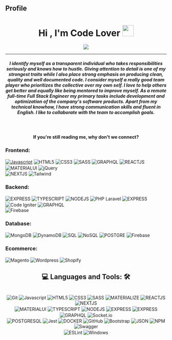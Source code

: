 <h2 >  Profile </h2>

<h1 align="center">Hi , I'm Code Lover <img src="https://media.giphy.com/media/hvRJCLFzcasrR4ia7z/giphy.gif" width="35"></h1>
<p align="center">
  <a href="https://github.com/DenverCoder1/readme-typing-svg"><a href="https://git.io/typing-svg"><img src="https://readme-typing-svg.demolab.com?font=Fira+Code&pause=1000&width=435&lines=Full+stack+Engineer;Frontend+Engineer;Backend+Engineer;&center=true&width=500&height=50"></a>
</p>
<hr/>
<h5 align="center">I identify myself as a transparent individual who takes responsibilities seriously and knows how to hustle. Giving attention to detail is one of my strongest traits while I also place strong emphasis on producing clean, quality and well documented code. I consider myself a really good team player who prioritizes the collective over my own self. I love to help others get better and equally like being mentored to improve myself. As a remote full-time Full Stack Engineer my primary tasks include development and optimization of the company's software products. Apart from my technical knowhow, I have strong communication skills and fluent in English. I like to collaborate with the team to accomplish goals.
</h5>
<br/>
<h4 align="center">
If you're still reading me, why don't we connect?</h4>

<!-- <div style="text-align:center;">
<br>

<h2 >  Ask me about </h2>
<!-- 	<div align="center">
<img align="right" alt="GIF" src="https://media2.giphy.com/media/qgQUggAC3Pfv687qPC/giphy.gif?cid=790b761152eb846fc54d8be562e00795b8a367e2e165e292&rid=giphy.gif&ct=g" height="350" width="320" /> -->
	
<h3>Frontend:</h3><div style="display: inline-block">
	<a href="https://codeninjaconsulting.com"  target="_blank">
    <img align="center" alt="Javascript" src="https://img.shields.io/badge/JavaScript-F7DF1E?style=for-the-badge&logo=javascript&logoColor=black" /></a>
    <img align="center" alt="HTML5" src="https://img.shields.io/badge/HTML5-E34F26?style=for-the-badge&logo=html5&logoColor=white" />
    <img align="center" alt="CSS3" src="https://img.shields.io/badge/CSS3-1572B6?style=for-the-badge&logo=css3&logoColor=white" />
    <img align="center" alt="SASS" src="https://img.shields.io/badge/Sass-CC6699?style=for-the-badge&logo=sass&logoColor=white" />
   <img align="center"alt="GRAPHQL" src="https://img.shields.io/badge/GraphQl-E10098?style=for-the-badge&logo=graphql&logoColor=white" /> 
    <img align="center" alt="REACTJS" src="https://img.shields.io/badge/React-20232A?style=for-the-badge&logo=react&logoColor=61DAFB" />
    <img align="center" alt="MATERIALUI" src="https://img.shields.io/badge/Material--UI-0081CB?style=for-the-badge&logo=material-ui&logoColor=white" />
    <img align="center" alt="jQuery" src="https://img.shields.io/badge/jquery-%230769AD.svg?style=for-the-badge&logo=jquery&logoColor=white" />
	<br>
   <img align="center" alt="NEXTJS" src="https://img.shields.io/badge/next.js-000000?style=for-the-badge&logo=nextdotjs&logoColor=white" />
   <img align="center" alt="Tailwind " src="https://img.shields.io/badge/tailwindcss-%2338B2AC.svg?style=for-the-badge&logo=tailwind-css&logoColor=white" />
</div>
<h3>Backend:</h3> <div style="display: inline-block">
    <img align="center"alt="EXPRESS" src="https://img.shields.io/badge/express.js-%23404d59.svg?style=for-the-badge&logo=express&logoColor=%2361DAFB" /> 
    <img align="center" alt="TYPESCRIPT" src="https://img.shields.io/badge/TypeScript-007ACC?style=for-the-badge&logo=typescript&logoColor=white" />
    <img align="center" alt="NODEJS" src="https://img.shields.io/badge/Node.js-43853D?style=for-the-badge&logo=node.js&logoColor=white" />
    <img align="center" alt="PHP Laravel" src="https://img.shields.io/badge/laravel-%23FF2D20.svg?style=for-the-badge&logo=laravel&logoColor=white" />
    <img align="center"alt="EXPRESS" src="https://img.shields.io/badge/nestjs-%23E0234E.svg?style=for-the-badge&logo=nestjs&logoColor=white" />
    <img align="center" alt="Code Igniter" src="https://img.shields.io/badge/CodeIgniter-%23EF4223.svg?style=for-the-badge&logo=codeIgniter&logoColor=white" />
    <img align="center"alt="GRAPHQL" src="https://img.shields.io/badge/GraphQl-E10098?style=for-the-badge&logo=graphql&logoColor=white" />
	<br>
    <img align="center"alt="Firebase" src="https://img.shields.io/badge/firebase-%23039BE5.svg?style=for-the-badge&logo=firebase" /> 
	
</div> 
<h3>Database:</h3>  <div style="display: inline-block">
    <img align="center"alt="MongoDB" src="https://img.shields.io/badge/MongoDB-%234ea94b.svg?style=for-the-badge&logo=mongodb&logoColor=white" />
	 <img align="center"alt="DynamoDB" src="https://img.shields.io/badge/%20DynamoDB-4053D6?style=for-the-badge&logo=Amazon%20DynamoDB&logoColor=white" /> 
	<img align="center"alt="SQL" src="https://img.shields.io/badge/mysql-%2300f.svg?style=for-the-badge&logo=mysql&logoColor=blue" /> 
	<img align="center"alt="NoSQL" src="https://img.shields.io/badge/Nosql-%2307405e.svg?style=for-the-badge&logo=Nosql&logoColor=white" /> 
	<img align="center"alt="POSTGRE" src="https://img.shields.io/badge/PostgreSQL-316192?style=for-the-badge&logo=postgresql&logoColor=white" /> 
	<img align="center"alt="Firebase" src="https://img.shields.io/badge/firebase-%23039BE5.svg?style=for-the-badge&logo=firebase" />
	
</div> 
<h3>Ecommerce:</h3> <div style="display: inline-block" >
    	<img align="center" alt="Magento" src="https://img.shields.io/badge/Mangento-E34F26?style=for-the-badge&logo=magento&logoColor=white" />  
	<img align="center" alt="Wordpress" src="https://img.shields.io/badge/WordPress-4A748D?style=for-the-badge&logo=wordpress&logoColor=white" />  
	<img align="center" alt="Shopify" src="https://img.shields.io/badge/Shopify-7AB55C?style=for-the-badge&logo=shopify&logoColor=white"/>  
</div> 



<h2 align=center>  💻 Languages and Tools: 🛠 </h2>

<div style="display: inline-block" align='center'><br />
    <img align="center" alt="Git" src="https://img.shields.io/badge/git-%23F05033.svg?style=for-the-badge&logo=git&logoColor=white" />	
    <img align="center" alt="Javascript" src="https://img.shields.io/badge/JavaScript-F7DF1E?style=for-the-badge&logo=javascript&logoColor=black" />
    <img align="center" alt="HTML5" src="https://img.shields.io/badge/HTML5-E34F26?style=for-the-badge&logo=html5&logoColor=white" />
    <img align="center" alt="CSS3" src="https://img.shields.io/badge/CSS3-1572B6?style=for-the-badge&logo=css3&logoColor=white" />
    <img align="center" alt="SASS" src="https://img.shields.io/badge/Sass-CC6699?style=for-the-badge&logo=sass&logoColor=white" />
    <img align="center" alt="MATERIALIZE" src="https://img.shields.io/badge/-materialize--css-ff69b4?style=for-the-badge&logo=materialize--css&logoColor=white" />
    <img align="center" alt="REACTJS" src="https://img.shields.io/badge/React-20232A?style=for-the-badge&logo=react&logoColor=61DAFB" />
    <img align="center" alt="NEXTJS" src="https://img.shields.io/badge/next.js-000000?style=for-the-badge&logo=nextdotjs&logoColor=white" />
	<br>
    <img align="center" alt="MATERIALUI" src="https://img.shields.io/badge/Material--UI-0081CB?style=for-the-badge&logo=material-ui&logoColor=white" />
    <img align="center" alt="TYPESCRIPT" src="https://img.shields.io/badge/TypeScript-007ACC?style=for-the-badge&logo=typescript&logoColor=white" />
    <img align="center" alt="NODEJS" src="https://img.shields.io/badge/Node.js-43853D?style=for-the-badge&logo=node.js&logoColor=white" />   
    <img align="center"alt="EXPRESS" src="https://img.shields.io/badge/Express.js-404D59?style=for-the-badge" /> 
    <img align="center"alt="EXPRESS" src="https://img.shields.io/badge/nestjs-%23E0234E.svg?style=for-the-badge&logo=nestjs&logoColor=white" /> 
    <img align="center"alt="GRAPHQL" src="https://img.shields.io/badge/GraphQl-E10098?style=for-the-badge&logo=graphql&logoColor=white" /> 
    <img align="center"alt="Socket.io" src="https://img.shields.io/badge/Socket.io-black?style=for-the-badge&logo=socket.io&badgeColor=010101" />   
	<br>
    <img align="center"alt="POSTGRESQL" src="https://img.shields.io/badge/PostgreSQL-316192?style=for-the-badge&logo=postgresql&logoColor=white" />  
    <img align="center"alt="Jest" src="https://img.shields.io/badge/-jest-%23C21325?style=for-the-badge&logo=jest&logoColor=white" /> 
    <img align="center"alt="DOCKER" src="https://img.shields.io/badge/Docker-2CA5E0?style=for-the-badge&logo=docker&logoColor=white" />
    <img align="center"alt="GitHub" src="https://img.shields.io/badge/github-%23121011.svg?style=for-the-badge&logo=github&logoColor=white" />
    <img align="center"alt="Bootstrap" src="https://img.shields.io/badge/bootstrap-%23563D7C.svg?style=for-the-badge&logo=bootstrap&logoColor=white" />  
    <img align="center"alt="JSON" src="https://img.shields.io/badge/JWT-black?style=for-the-badge&logo=JSON%20web%20tokens" />  
    <img align="center"alt="NPM" src="https://img.shields.io/badge/NPM-%23000000.svg?style=for-the-badge&logo=npm&logoColor=white" />  
    <img align="center"alt="Swagger" src="https://img.shields.io/badge/-Swagger-%23Clojure?style=for-the-badge&logo=swagger&logoColor=white" />
	<br>
    <img align="center"alt="ESLint" src="https://img.shields.io/badge/ESLint-4B3263?style=for-the-badge&logo=eslint&logoColor=white" />  
    <img align="center"alt="Windows" src="https://img.shields.io/badge/Windows-0078D6?style=for-the-badge&logo=windows&logoColor=white" />  
</div>
